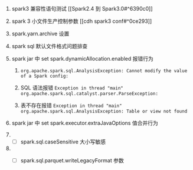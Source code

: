 1. spark3 兼容性语句测试 [[Spark2.4 到 Spark3.0#^6390c0]]

2. spark 3 小文件生产控制参数  [[cdh spark3 conf#^0ce293]]

3. spark.yarn.archive 设置

4. spark sql 默认文件格式问题排查

5. spark jar 中 set spark.dynamicAllocation.enabled 报错行为
    
    1. `org.apache.spark.sql.AnalysisException: Cannot modify the value of a Spark config:`
        
    2. SQL 语法报错 `Exception in thread "main" org.apache.spark.sql.catalyst.parser.ParseException:`
        
    3. 表不存在报错 `Exception in thread "main" org.apache.spark.sql.AnalysisException: Table or view not found`
         

6. spark jar 中 set spark.executor.extraJavaOptions 值合并行为

7. - [ ]  spark.sql.caseSensitive 大小写敏感
   
8. - [ ]  spark.sql.parquet.writeLegacyFormat 参数


